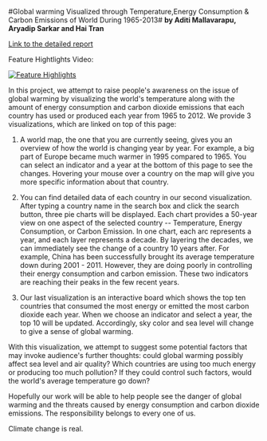 #Global warming Visualized through Temperature,Energy Consumption & Carbon Emissions of World During 1965-2013#
**by Aditi Mallavarapu, Aryadip Sarkar and Hai Tran**

[Link to the detailed report](https://docs.google.com/a/uic.edu/document/d/1VdZcQ8VZqEVfMal4ewB777f5IXSPrcSdHLkF0nm9BwY/edit?usp=sharing)

Feature Hightlights Video:

[![Feature Highlights](http://img.youtube.com/vi/tyjmWX7gJnc/0.jpg)](https://youtu.be/tyjmWX7gJnc "Feature Highlights")

In this project, we attempt to raise people's awareness on the issue of global warming by visualizing the world's temperature along with the amount of energy consumption and carbon dioxide emissions that each country has used or produced each year from 1965 to 2012. We provide 3 visualizations, which are linked on top of this page:

1) A world map, the one that you are currently seeing, gives you an overview of how the world is changing year by year. For example, a big part of Europe became much warmer in 1995 compared to 1965. You can select an indicator and a year at the bottom of this page to see the changes. Hovering your mouse over a country on the map will give you more specific information about that country.

2) You can find detailed data of each country in our second visualization. After typing a country name in the search box and click the search button, three pie charts will be displayed. Each chart provides a 50-year view on one aspect of the selected country -- Temperature, Energy Consumption, or Carbon Emission. In one chart, each arc represents a year, and each layer represents a decade. By layering the decades, we can immediately see the change of a country 10 years after. For example, China has been successfully brought its average temperature down during 2001 - 2011. However, they are doing poorly in controlling their energy consumption and carbon emission. These two indicators are reaching their peaks in the few recent years.

3) Our last visualization is an interactive board which shows the top ten countries that consumed the most energy or emitted the most carbon dioxide each year. When we choose an indicator and select a year, the top 10 will be updated. Accordingly, sky color and sea level will change to give a sense of global warming. 

With this visualization, we attempt to suggest some potential factors that may invoke audience's further thoughts: could global warming possibly affect sea level and air quality? Which countries are using too much energy or producing too much pollution? If they could control such factors, would the world's average temperature go down?

Hopefully our work will be able to help people see the danger of global warming and the threats caused by energy consumption and carbon dioxide emissions. The responsibility belongs to every one of us.

Climate change is real.

